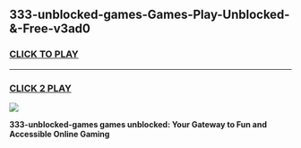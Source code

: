 
## 333-unblocked-games-Games-Play-Unblocked-&-Free-v3ad0
<h3>
<a href="https://premium76.site?title=333-unblocked-games&ref=24A">CLICK TO PLAY</a></h3>
<hr>

<h3>
<a href="https://premium76.site?title=333-unblocked-games&ref=24A">CLICK 2 PLAY</a>
  
</h3>

<a href="https://premium76.site?title=333-unblocked-games&ref=24A"><img src="https://clearcache.store/games.png"></a>


**333-unblocked-games games unblocked: Your Gateway to Fun and Accessible Online Gaming**
